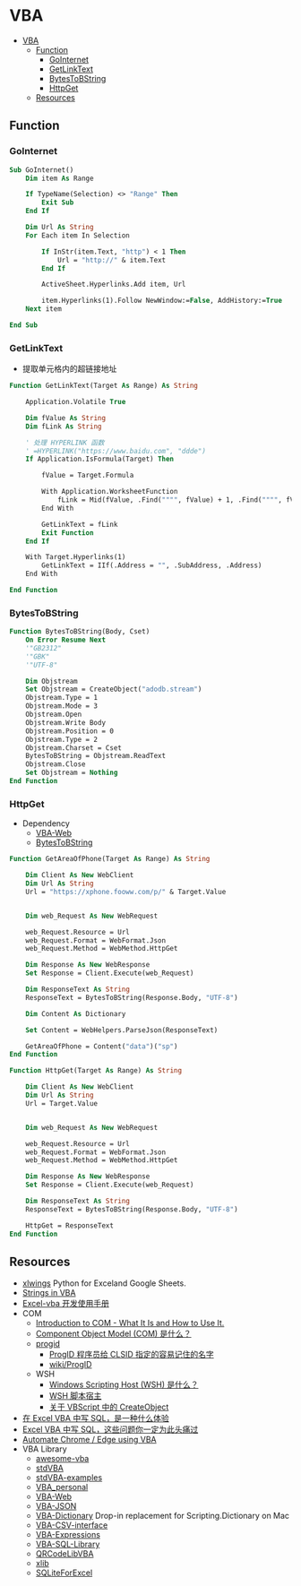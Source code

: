 # VBA

- [VBA](#vba)
  - [Function](#function)
    - [GoInternet](#gointernet)
    - [GetLinkText](#getlinktext)
    - [BytesToBString](#bytestobstring)
    - [HttpGet](#httpget)
  - [Resources](#resources)

## Function

### GoInternet

```vb
Sub GoInternet()
    Dim item As Range

    If TypeName(Selection) <> "Range" Then
        Exit Sub
    End If

    Dim Url As String
    For Each item In Selection

        If InStr(item.Text, "http") < 1 Then
            Url = "http://" & item.Text
        End If

        ActiveSheet.Hyperlinks.Add item, Url

        item.Hyperlinks(1).Follow NewWindow:=False, AddHistory:=True
    Next item

End Sub
```

### GetLinkText

- 提取单元格内的超链接地址

```vb
Function GetLinkText(Target As Range) As String

    Application.Volatile True

    Dim fValue As String
    Dim fLink As String

    ' 处理 HYPERLINK 函数
    ' =HYPERLINK("https://www.baidu.com", "ddde")
    If Application.IsFormula(Target) Then

        fValue = Target.Formula

        With Application.WorksheetFunction
            fLink = Mid(fValue, .Find("""", fValue) + 1, .Find("""", fValue, .Find("""", fValue) + 1) - .Find("""", fValue) - 1)
        End With

        GetLinkText = fLink
        Exit Function
    End If

    With Target.Hyperlinks(1)
        GetLinkText = IIf(.Address = "", .SubAddress, .Address)
    End With

End Function
```

### BytesToBString

```vb
Function BytesToBString(Body, Cset)
    On Error Resume Next
    '"GB2312"
    '"GBK"
    '"UTF-8"

    Dim Objstream
    Set Objstream = CreateObject("adodb.stream")
    Objstream.Type = 1
    Objstream.Mode = 3
    Objstream.Open
    Objstream.Write Body
    Objstream.Position = 0
    Objstream.Type = 2
    Objstream.Charset = Cset
    BytesToBString = Objstream.ReadText
    Objstream.Close
    Set Objstream = Nothing
End Function
```

### HttpGet

- Dependency
  - [VBA-Web](https://github.com/VBA-tools/VBA-Web)
  - [BytesToBString](#BytesToBString)

```vb
Function GetAreaOfPhone(Target As Range) As String

    Dim Client As New WebClient
    Dim Url As String
    Url = "https://xphone.fooww.com/p/" & Target.Value


    Dim web_Request As New WebRequest

    web_Request.Resource = Url
    web_Request.Format = WebFormat.Json
    web_Request.Method = WebMethod.HttpGet

    Dim Response As New WebResponse
    Set Response = Client.Execute(web_Request)

    Dim ResponseText As String
    ResponseText = BytesToBString(Response.Body, "UTF-8")

    Dim Content As Dictionary

    Set Content = WebHelpers.ParseJson(ResponseText)

    GetAreaOfPhone = Content("data")("sp")
End Function
```

```vb
Function HttpGet(Target As Range) As String

    Dim Client As New WebClient
    Dim Url As String
    Url = Target.Value


    Dim web_Request As New WebRequest

    web_Request.Resource = Url
    web_Request.Format = WebFormat.Json
    web_Request.Method = WebMethod.HttpGet

    Dim Response As New WebResponse
    Set Response = Client.Execute(web_Request)

    Dim ResponseText As String
    ResponseText = BytesToBString(Response.Body, "UTF-8")

    HttpGet = ResponseText
End Function
```

## Resources

- [xlwings](https://docs.xlwings.org/en/latest/index.html) Python for Exceland Google Sheets.
- [Strings in VBA](https://www.codevba.com/learn/strings.htm)
- [Excel-vba 开发使用手册](https://github.com/bluetata/concise-excel-vba)
- COM
  - [Introduction to COM - What It Is and How to Use It.](https://www.codeproject.com/articles/633/introduction-to-com-what-it-is-and-how-to-use-it)
  - [Component Object Model (COM) 是什么？](https://www.cnblogs.com/bitssea/p/12590702.html)
  - [progid](https://learn.microsoft.com/zh-cn/windows/win32/com/progid)
    - [ProgID 程序员给 CLSID 指定的容易记住的名字](https://www.cnblogs.com/xiaoxiaocaicai/p/3595240.html)
    - [wiki/ProgID](https://en.wikipedia.org/wiki/ProgID)
  - WSH
    - [Windows Scripting Host (WSH) 是什么？](https://www.cnblogs.com/bitssea/p/12590688.html)
    - [WSH 脚本宿主 ](https://www.cnblogs.com/Ulysse/p/14926572.html#/c/subject/p/14926572.html)
    - [关于 VBScript 中的 CreateObject](https://www.cnblogs.com/bitssea/p/12593940.html)
- [在 Excel VBA 中写 SQL，是一种什么体验](https://www.cnblogs.com/new-june/p/15837906.html)
- [Excel VBA 中写 SQL，这些问题你一定为此头痛过](https://www.cnblogs.com/new-june/p/15847114.html)
- [Automate Chrome / Edge using VBA](https://www.codeproject.com/Tips/5307593/Automate-Chrome-Edge-using-VBA)
- VBA Library
  - [awesome-vba](https://github.com/sancarn/awesome-vba)
  - [stdVBA](https://github.com/sancarn/stdVBA)
  - [stdVBA-examples](https://github.com/sancarn/stdVBA-examples)
  - [VBA_personal](https://github.com/ringliwei/VBA_personal)
  - [VBA-Web](https://github.com/VBA-tools/VBA-Web)
  - [VBA-JSON](https://github.com/VBA-tools/VBA-JSON)
  - [VBA-Dictionary](https://github.com/VBA-tools/VBA-Dictionary) Drop-in replacement for Scripting.Dictionary on Mac
  - [VBA-CSV-interface](https://github.com/ws-garcia/VBA-CSV-interface)
  - [VBA-Expressions](https://github.com/ws-garcia/VBA-Expressions)
  - [VBA-SQL-Library](https://github.com/Beakerboy/VBA-SQL-Library)
  - [QRCodeLibVBA](https://github.com/yas78/QRCodeLibVBA)
  - [xlib](https://github.com/x-vba/xlib)
  - [SQLiteForExcel](https://github.com/govert/SQLiteForExcel)
